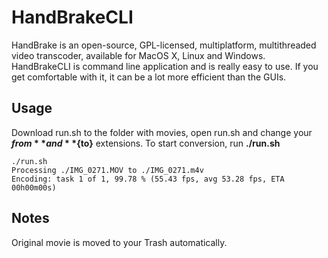 HandBrakeCLI
============

HandBrake is an open-source, GPL-licensed, multiplatform, multithreaded video transcoder, available for MacOS X, Linux and Windows.
HandBrakeCLI is command line application and is really easy to use. If you get comfortable with it, it can be a lot more efficient than the GUIs.

Usage
----------------
Download run.sh to the folder with movies, open run.sh and change your **${from}** and **${to}** extensions.
To start conversion, run **./run.sh**

	./run.sh
	Processing ./IMG_0271.MOV to ./IMG_0271.m4v
	Encoding: task 1 of 1, 99.78 % (55.43 fps, avg 53.28 fps, ETA 00h00m00s)

Notes
----------------
Original movie is moved to your Trash automatically.

